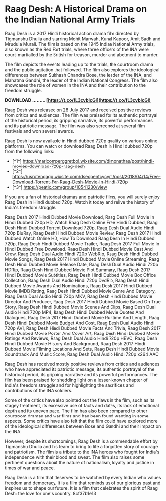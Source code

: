 # Raag Desh: A Historical Drama on the Indian National Army Trials
 
Raag Desh is a 2017 Hindi historical action drama film directed by Tigmanshu Dhulia and starring Mohit Marwah, Kunal Kapoor, Amit Sadh and Mrudula Murali. The film is based on the 1945 Indian National Army trials, also known as the Red Fort trials, where three officers of the INA were court-martialled by the British for treason, murder and abetment to murder.
 
The film depicts the events leading up to the trials, the courtroom drama and the public agitation that followed. The film also explores the ideological differences between Subhash Chandra Bose, the leader of the INA, and Mahatma Gandhi, the leader of the Indian National Congress. The film also showcases the role of women in the INA and their contribution to the freedom struggle.
 
**DOWNLOAD ……… [https://t.co/fL3cvbIcGl](https://t.co/fL3cvbIcGl)**


 
Raag Desh was released on 28 July 2017 and received positive reviews from critics and audiences. The film was praised for its authentic portrayal of the historical period, its gripping narrative, its powerful performances and its patriotic message. The film was also screened at several film festivals and won several awards.
 
Raag Desh is now available in Hindi dubbed 720p quality on various online platforms. You can watch or download Raag Desh in Hindi dubbed 720p from the following links:
 
- [^1^] https://maricomperggretbol.wixsite.com/dimonathas/post/hindi-movies-download-720p-raag-desh
- [^2^] https://usrotengagg.wixsite.com/dsecpentcycym/post/2018/04/14/Free-Download-Torrent-For-Raag-Desh-Movie-In-Hindi-720p
- [^3^] https://peatix.com/group/10541230/view

If you are a fan of historical dramas and patriotic films, you will surely enjoy Raag Desh in Hindi dubbed 720p. Watch it today and relive the history of India's freedom struggle.
 
Raag Desh 2017 Hindi Dubbed Movie Download,  Raag Desh Full Movie In Hindi Dubbed 720p HD,  Watch Raag Desh Online Free Hindi Dubbed,  Raag Desh Hindi Dubbed Torrent Download 720p,  Raag Desh Dual Audio Hindi 720p BluRay,  Raag Desh Hindi Dubbed Movie Review,  Raag Desh 2017 Hindi Dubbed Watch Online HD,  How To Download Raag Desh In Hindi Dubbed 720p,  Raag Desh Hindi Dubbed Movie Trailer,  Raag Desh 2017 Full Movie In Hindi Dubbed Free Download,  Raag Desh Hindi Dubbed Movie Cast And Crew,  Raag Desh Dual Audio Hindi 720p WebRip,  Raag Desh Hindi Dubbed Movie Songs,  Raag Desh 2017 Hindi Dubbed Movie Online Streaming,  Raag Desh Hindi Dubbed Movie Release Date,  Raag Desh Dual Audio Hindi 720p HDRip,  Raag Desh Hindi Dubbed Movie Plot Summary,  Raag Desh 2017 Hindi Dubbed Movie Subtitles,  Raag Desh Hindi Dubbed Movie Box Office Collection,  Raag Desh Dual Audio Hindi 720p DvdRip,  Raag Desh Hindi Dubbed Movie Awards And Nominations,  Raag Desh 2017 Hindi Dubbed Movie IMDB Rating,  Raag Desh Hindi Dubbed Movie Genre And Category,  Raag Desh Dual Audio Hindi 720p MKV,  Raag Desh Hindi Dubbed Movie Director And Producer,  Raag Desh 2017 Hindi Dubbed Movie Based On True Story,  Raag Desh Hindi Dubbed Movie Scenes And Clips,  Raag Desh Dual Audio Hindi 720p MP4,  Raag Desh Hindi Dubbed Movie Quotes And Dialogues,  Raag Desh 2017 Hindi Dubbed Movie Runtime And Length,  Raag Desh Hindi Dubbed Movie Budget And Cost,  Raag Desh Dual Audio Hindi 720p AVI,  Raag Desh Hindi Dubbed Movie Facts And Trivia,  Raag Desh 2017 Hindi Dubbed Movie Poster And Cover Art,  Raag Desh Hindi Dubbed Movie Ratings And Reviews,  Raag Desh Dual Audio Hindi 720p HEVC,  Raag Desh Hindi Dubbed Movie History And Background,  Raag Desh 2017 Hindi Dubbed Movie Filming Locations And Sets,  Raag Desh Hindi Dubbed Movie Soundtrack And Music Score,  Raag Desh Dual Audio Hindi 720p x264 AAC
  
Raag Desh has received mostly positive reviews from critics and audiences who have appreciated its patriotic message, its authentic portrayal of the historical period, its gripping narrative and its powerful performances. The film has been praised for shedding light on a lesser-known chapter of India's freedom struggle and for highlighting the sacrifices and contributions of the INA soldiers.
 
Some of the critics have also pointed out the flaws in the film, such as its stagey treatment, its excessive use of facts and dates, its lack of emotional depth and its uneven pace. The film has also been compared to other courtroom dramas and war films and has been found wanting in some aspects. Some critics have also felt that the film could have explored more of the ideological differences between Bose and Gandhi and their impact on the INA.
 
However, despite its shortcomings, Raag Desh is a commendable effort by Tigmanshu Dhulia and his team to bring to life a forgotten story of courage and patriotism. The film is a tribute to the INA heroes who fought for India's independence with their blood and sweat. The film also raises some pertinent questions about the nature of nationalism, loyalty and justice in times of war and peace.
 
Raag Desh is a film that deserves to be watched by every Indian who values freedom and democracy. It is a film that reminds us of our glorious past and inspires us to shape our future. It is a film that celebrates the spirit of Raag Desh: the love for one's country.
 8cf37b1e13
 
